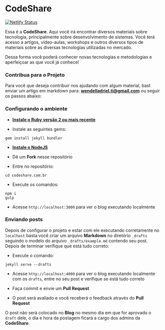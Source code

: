 # CodeShare

[![Netlify Status](https://api.netlify.com/api/v1/badges/f4e5c740-cc1a-453b-96e0-e11f3b70b243/deploy-status)](https://app.netlify.com/sites/sleepy-hamilton-0fded7/deploys)

Essa é a **CodeShare**. Aqui você irá encontrar diversos materiais sobre tecnologia, principalmente sobre desenvolvimento de sistemas. Você terá acesso a artigos, vídeo-aulas, workshops e outros diversos tipos de materiais sobre as diversas tecnologias utilizadas no mercado.  

Dessa forma você poderá conhecer novas tecnologias e metodologias e aperfeiçoar as que você já conhece!

### Contribua para o Projeto

Para você que deseja contribuir nos ajudando com algum material, bast enviar um artigo em markdown para: **wendelladriel.ti@gmail.com** ou seguir os passos abaixo:

### Configurando o ambiente

- **[Instale o Ruby versão 2 ou mais recente](https://www.ruby-lang.org/en/downloads/)**

- Instale as seguintes gems:

```
gem install jekyll bundler

```

- **[Instale o NodeJS](https://nodejs.org/en/)**

- Dê um **Fork** nesse repositório

- Entre no repositório:

```
cd codeshare.com.br
```

- Execute os comandos:

```
npm i
gulp
```

- Acesse `http://localhost:3000` para ver o blog executando localmente

### Enviando posts

Depois de configurar o projeto e estar com ele executando corretamente no `localhost` basta você criar um arquivo **Markdown** no diretório `_drafts` seguindo o modelo do arquivo `_drafts/example.md` contendo seu post. Depois de terminar verifique que está tudo correto:

- Execute o comando:

```
jekyll serve --drafts
```

- Acesse `http://localhost:4000` para ver o blog executando localmente com os `drafts`, entre no seu post e verifique se está tudo correto

- Faça commit e envie um **Pull Request**

- O post será avaliado e você receberá o feedback através do **Pull Request**

O post não será colocado no **Blog** no mesmo dia em que for aprovado o `draft` dele, o dia e hora da postagem ficará a cargo dos admins da **CodeShare**.
